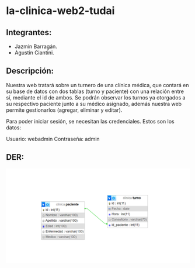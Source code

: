 # la-clinica-web2-tudai

## Integrantes:
* Jazmín Barragán.
* Agustin Ciantini.

## Descripción:

Nuestra web tratará sobre un turnero de una clínica médica, que contará en su base de datos con dos tablas (turno y paciente) con una relación entre sí, mediante el id de ambos. Se podrán observar los turnos ya otorgados a su respectivo paciente junto a su médico asignado, además nuestra web permite gestionarlos (agregar, eliminar y editar).

Para poder iniciar sesión, se necesitan las credenciales. Estos son los datos:

Usuario: webadmin
Contraseña: admin

## DER:

![DER](DER/DER.png)

